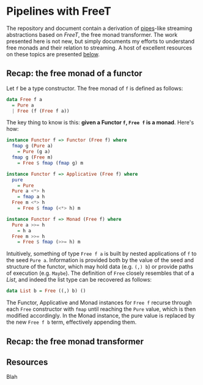 # Pipelines with FreeT #

The repository and document contain a derivation of
[pipes](http://hackage.haskell.org/package/pipes)-like streaming
abstractions based on *FreeT*, the free monad transformer. The work
presented here is not new, but simply documents my efforts to
understand free monads and their relation to streaming. A host of
excellent resources on these topics are presented [below](#resources).

## Recap: the free monad of a functor ##

Let `f` be a type constructor. The free monad of `f` is defined as follows:

```haskell
data Free f a
  = Pure a
  | Free (f (Free f a))
```

The key thing to know is this: **given a Functor `f`, `Free f` is a
monad**. Here's how: 

```haskell
instance Functor f => Functor (Free f) where
  fmap g (Pure a)
    = Pure (g a)
  fmap g (Free m)
    = Free $ fmap (fmap g) m

instance Functor f => Applicative (Free f) where
  pure
    = Pure
  Pure a <*> h
    = fmap a h
  Free m <*> h
    = Free $ fmap (<*> h) m

instance Functor f => Monad (Free f) where
  Pure a >>= h
    = h a
  Free m >>= h
    = Free $ fmap (>>= h) m
```

Intuitively, something of type `Free f a` is built by nested
applications of `f` to the seed `Pure a`. Information is provided
both by the value of the seed and structure of the functor, which may
hold data (e.g. `(,) b`) or provide paths of execution
(e.g. `Maybe`). The definition of `Free` closely resembles that of a
*List*, and indeed the list type can be recovered as follows: 

```haskell
data List b = Free ((,) b) ()
```

The Functor, Applicative and Monad instances for `Free f` recurse
through each `Free` constructor with `fmap` until reaching the `Pure`
value, which is then modified accordingly. In the Monad instance, the
pure value is replaced by the new `Free f b` term, effectively
appending them.

## Recap: the free monad transformer ##



## Resources ##

Blah
